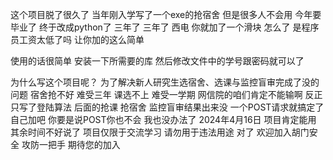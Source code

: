 这个项目脱了很久了
当年刚入学写了一个exe的抢宿舍 但是很多人不会用
今年要毕业了 终于改成python了
三年了 三年了 西电
你就加了一个滑块 怎么了 是程序员工资太低了吗 让你加的这么简单

使用的话很简单 安装一下所需要的库 然后修改文件中的学号跟密码就可以了

为什么写这个项目呢？
为了解决新人研究生选宿舍、选课与监控盲审完成了没的问题 宿舍抢不好 难受三年 课选不上 难受一学期
网信院的咱们肯定不能输啊 反正只写了登陆算法 后面的抢课 抢宿舍 监控盲审结果出来没 一个POST请求就搞定了 自己加吧 你要是说POST你也不会 我也没办法了
2024年4月16日 项目肯定能用 其余时间不好说了 项目仅限于交流学习 请勿用于违法用途
对了 欢迎加入胡门安全 攻防一把手 期待您的加入